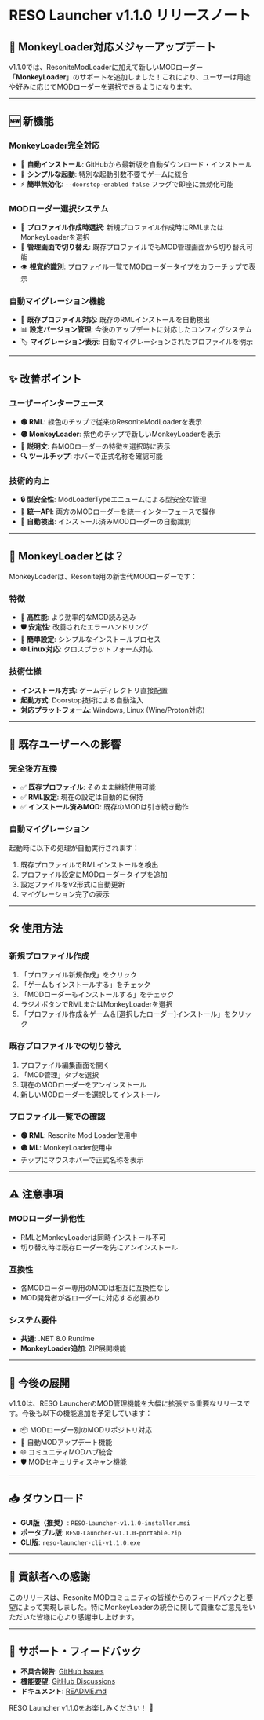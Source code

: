 # RESO Launcher v1.1.0 リリースノート

## 🎉 MonkeyLoader対応メジャーアップデート

v1.1.0では、ResoniteModLoaderに加えて新しいMODローダー「**MonkeyLoader**」のサポートを追加しました！これにより、ユーザーは用途や好みに応じてMODローダーを選択できるようになります。

---

## 🆕 新機能

### MonkeyLoader完全対応
- 🔧 **自動インストール**: GitHubから最新版を自動ダウンロード・インストール
- 🎯 **シンプルな起動**: 特別な起動引数不要でゲームに統合
- ⚡ **簡単無効化**: `--doorstop-enabled false` フラグで即座に無効化可能

### MODローダー選択システム
- 🔄 **プロファイル作成時選択**: 新規プロファイル作成時にRMLまたはMonkeyLoaderを選択
- 🔧 **管理画面で切り替え**: 既存プロファイルでもMOD管理画面から切り替え可能
- 👁️ **視覚的識別**: プロファイル一覧でMODローダータイプをカラーチップで表示

### 自動マイグレーション機能
- 🔄 **既存プロファイル対応**: 既存のRMLインストールを自動検出
- 📊 **設定バージョン管理**: 今後のアップデートに対応したコンフィグシステム
- 🏷️ **マイグレーション表示**: 自動マイグレーションされたプロファイルを明示

---

## ✨ 改善ポイント

### ユーザーインターフェース
- **🟢 RML**: 緑色のチップで従来のResoniteModLoaderを表示
- **🟣 MonkeyLoader**: 紫色のチップで新しいMonkeyLoaderを表示
- **💬 説明文**: 各MODローダーの特徴を選択時に表示
- **🔍 ツールチップ**: ホバーで正式名称を確認可能

### 技術的向上
- **🔒 型安全性**: ModLoaderTypeエニュームによる型安全な管理
- **🔧 統一API**: 両方のMODローダーを統一インターフェースで操作
- **🤖 自動検出**: インストール済みMODローダーの自動識別

---

## 📖 MonkeyLoaderとは？

MonkeyLoaderは、Resonite用の新世代MODローダーです：

### 特徴
- **🚀 高性能**: より効率的なMOD読み込み
- **🛡️ 安定性**: 改善されたエラーハンドリング
- **🔧 簡単設定**: シンプルなインストールプロセス
- **🌐 Linux対応**: クロスプラットフォーム対応

### 技術仕様
- **インストール方式**: ゲームディレクトリ直接配置
- **起動方式**: Doorstop技術による自動注入
- **対応プラットフォーム**: Windows, Linux (Wine/Proton対応)

---

## 🔄 既存ユーザーへの影響

### 完全後方互換
- ✅ **既存プロファイル**: そのまま継続使用可能
- ✅ **RML設定**: 現在の設定は自動的に保持
- ✅ **インストール済みMOD**: 既存のMODは引き続き動作

### 自動マイグレーション
起動時に以下の処理が自動実行されます：
1. 既存プロファイルでRMLインストールを検出
2. プロファイル設定にMODローダータイプを追加
3. 設定ファイルをv2形式に自動更新
4. マイグレーション完了の表示

---

## 🛠️ 使用方法

### 新規プロファイル作成
1. 「プロファイル新規作成」をクリック
2. 「ゲームもインストールする」をチェック
3. 「MODローダーもインストールする」をチェック
4. ラジオボタンでRMLまたはMonkeyLoaderを選択
5. 「プロファイル作成＆ゲーム＆[選択したローダー]インストール」をクリック

### 既存プロファイルでの切り替え
1. プロファイル編集画面を開く
2. 「MOD管理」タブを選択
3. 現在のMODローダーをアンインストール
4. 新しいMODローダーを選択してインストール

### プロファイル一覧での確認
- **🟢 RML**: Resonite Mod Loader使用中
- **🟣 ML**: MonkeyLoader使用中
- チップにマウスホバーで正式名称を表示

---

## ⚠️ 注意事項

### MODローダー排他性
- RMLとMonkeyLoaderは同時インストール不可
- 切り替え時は既存ローダーを先にアンインストール

### 互換性
- 各MODローダー専用のMODは相互に互換性なし
- MOD開発者が各ローダーに対応する必要あり

### システム要件
- **共通**: .NET 8.0 Runtime
- **MonkeyLoader追加**: ZIP展開機能

---

## 🚀 今後の展開

v1.1.0は、RESO LauncherのMOD管理機能を大幅に拡張する重要なリリースです。今後も以下の機能追加を予定しています：

- 📦 MODローダー別のMODリポジトリ対応
- 🔄 自動MODアップデート機能
- 🌐 コミュニティMODハブ統合
- 🛡️ MODセキュリティスキャン機能

---

## 📥 ダウンロード

- **GUI版（推奨）**: `RESO-Launcher-v1.1.0-installer.msi`
- **ポータブル版**: `RESO-Launcher-v1.1.0-portable.zip`
- **CLI版**: `reso-launcher-cli-v1.1.0.exe`

---

## 🤝 貢献者への感謝

このリリースは、Resonite MODコミュニティの皆様からのフィードバックと要望によって実現しました。特にMonkeyLoaderの統合に関して貴重なご意見をいただいた皆様に心より感謝申し上げます。

---

## 💬 サポート・フィードバック

- **不具合報告**: [GitHub Issues](https://github.com/kokoa-love/kokoa-resonite-tools/issues)
- **機能要望**: [GitHub Discussions](https://github.com/kokoa-love/kokoa-resonite-tools/discussions)
- **ドキュメント**: [README.md](https://github.com/kokoa-love/kokoa-resonite-tools/blob/main/README.md)

RESO Launcher v1.1.0をお楽しみください！ 🎉